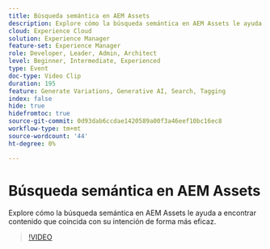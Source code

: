```yaml
---
title: Búsqueda semántica en AEM Assets
description: Explore cómo la búsqueda semántica en AEM Assets le ayuda a encontrar contenido que coincida con su intención de forma más eficaz.
cloud: Experience Cloud
solution: Experience Manager
feature-set: Experience Manager
role: Developer, Leader, Admin, Architect
level: Beginner, Intermediate, Experienced
type: Event
doc-type: Video Clip
duration: 195
feature: Generate Variations, Generative AI, Search, Tagging
index: false
hide: true
hidefromtoc: true
source-git-commit: 0d93dab6ccdae1420589a00f3a46eef10bc16ec8
workflow-type: tm+mt
source-wordcount: '44'
ht-degree: 0%

---
```



# Búsqueda semántica en AEM Assets

Explore cómo la búsqueda semántica en AEM Assets le ayuda a encontrar contenido que coincida con su intención de forma más eficaz.

>[!VIDEO](https://video.tv.adobe.com/v/3459226/?learn=on&enablevpops)
